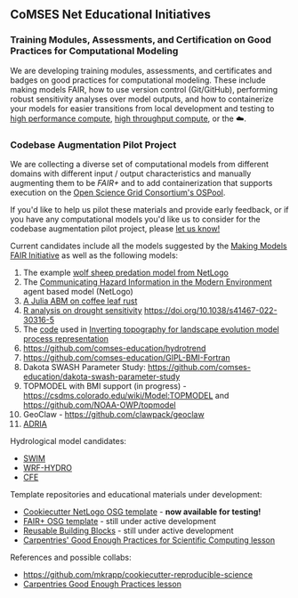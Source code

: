 ## CoMSES Net Educational Initiatives

### Training Modules, Assessments, and Certification on Good Practices for Computational Modeling

We are developing training modules, assessments, and certificates and badges on good practices for computational modeling. These include making models FAIR, how to use version control (Git/GitHub), performing robust sensitivity analyses over model outputs, and how to containerize your models for easier transitions from local development and testing to [high performance compute](https://cores.research.asu.edu/research-computing/about), [high throughput compute](https://osg-htc.org/), or the ☁️.

### Codebase Augmentation Pilot Project

We are collecting a diverse set of computational models from different domains with different input / output characteristics and manually augmenting them to be _FAIR+_ and to add containerization that supports execution on the [Open Science Grid Consortium's OSPool](https://osg-htc.org/).

If you'd like to help us pilot these materials and provide early feedback, or if you have any computational models you'd like us to consider for the codebase augmentation pilot project, please [let us know!](https://www.comses.net/about/contact/)

Current candidates include all the models suggested by the [Making Models FAIR Initiative](https://www.tobefair.org) as well as the following models:

1. The example [wolf sheep predation model from NetLogo](https://github.com/comses-education/wolf-sheep-osg)
2. The [Communicating Hazard Information in the Modern Environment](https://github.com/comses-education/chime-abm) agent based model (NetLogo)
3. [A Julia ABM on coffee leaf rust](https://github.com/comses-education/spatialrust)
4. [R analysis on drought sensitivity](https://github.com/comses-education/drought-year-sensitivity) https://doi.org/10.1038/s41467-022-30316-5
6. The [code](https://github.com/comses-education/csdms_inverting_topography_postglacial) used in [Inverting topography for landscape evolution model process representation](https://agupubs.onlinelibrary.wiley.com/doi/full/10.1029/2018JF004961)
7. https://github.com/comses-education/hydrotrend
8. https://github.com/comses-education/GIPL-BMI-Fortran
9. Dakota SWASH Parameter Study: https://github.com/comses-education/dakota-swash-parameter-study
10. TOPMODEL with BMI support (in progress) - https://csdms.colorado.edu/wiki/Model:TOPMODEL and https://github.com/NOAA-OWP/topmodel
11. GeoClaw - https://github.com/clawpack/geoclaw
12. [ADRIA](https://github.com/open-AIMS/ADRIA.jl)

Hydrological model candidates:
- [SWIM](https://swim.cybershare.utep.edu/en/home)
- [WRF-HYDRO](https://ral.ucar.edu/projects/wrf_hydro)
- [CFE](https://github.com/NOAA-OWP/cfe)

Template repositories and educational materials under development:

- [Cookiecutter NetLogo OSG template](https://github.com/comses-education/cookiecutter-netlogo-osg) - **now available for testing!**
- [FAIR+ OSG template](https://github.com/comses-education/fair-osg-template) - still under active development
- [Reusable Building Blocks](https://github.com/comses-education/reusable-building-blocks-template) - still under active development
- [Carpentries' Good Enough Practices for Scientific Computing lesson](https://github.com/carpentries-lab/good-enough-practices)

References and possible collabs:

- https://github.com/mkrapp/cookiecutter-reproducible-science
- [Carpentries Good Enough Practices lesson](https://github.com/carpentries-lab/good-enough-practices)
